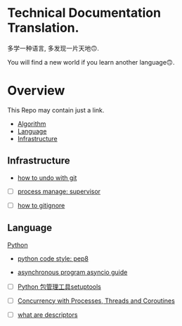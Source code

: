 # Technical Documentation Translation.

多学一种语言, 多发现一片天地🙃.

You will find a new world if you learn another language🙃.

# Overview

This Repo may contain just a link.

- [Algorithm](https://github.com/kakukosaku/DSA#Algorithm)
- [Language](#Language)
- [Infrastructure](#infrastructure)

## Infrastructure

- [how to undo with git](infrastructure/how-to-undo-with-git.md)  

- [ ] [process manage: supervisor]()

- [ ] [how to gitignore](https://labs.consol.de/development/git/2017/02/22/gitignore.html)

## Language

[Python](https://github.com/kakukosaku/pythonSkill)

- [python code style: pep8](language/python/python-code-style.md)  

- [asynchronous program asyncio guide](language/python/asyncio-guide.md)  

- [ ] [Python 包管理工具setuptools](https://github.com/kakuchange/technicalTranslation/blob/master/other/setuptools.md)

- [ ] [Concurrency with Processes, Threads and Coroutines](https://pymotw.com/3/concurrency.html)

- [ ] [what are descriptors](https://www.blog.pythonlibrary.org/2016/06/10/python-201-what-are-descriptors/)
